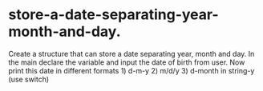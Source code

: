 # store-a-date-separating-year-month-and-day.
Create a structure that can store a date separating year, month and day. In the main declare the variable and input the date of birth from user. Now print this date in different formats 1) d-m-y 2) m/d/y 3) d-month in string-y (use switch)
